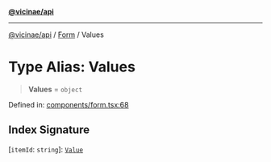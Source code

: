 [**@vicinae/api**](../../../../README.md)

***

[@vicinae/api](../../../../README.md) / [Form](../README.md) / Values

# Type Alias: Values

> **Values** = `object`

Defined in: [components/form.tsx:68](https://github.com/vicinaehq/vicinae/blob/c742d5fc509336339909dd669955b863f086bf4e/api/src/api/components/form.tsx#L68)

## Index Signature

\[`itemId`: `string`\]: [`Value`](Value.md)
